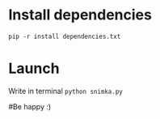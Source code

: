 # Install dependencies
`pip -r install dependencies.txt`

# Launch
Write in terminal `python snimka.py`

#Be happy :)